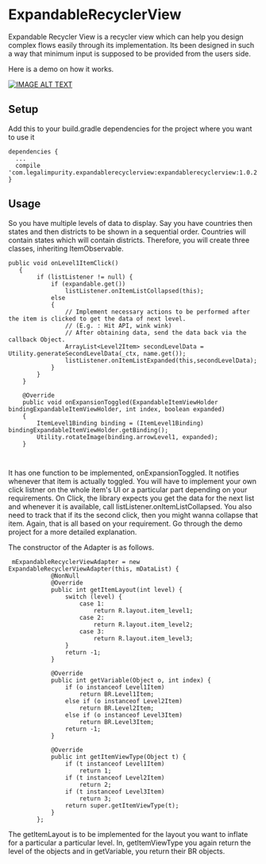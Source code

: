 # ExpandableRecyclerView
Expandable Recycler View is a recycler view which can help you design complex flows easily through its implementation. Its been designed in such a way that minimum input is supposed to be provided from the users side.

Here is a demo on how it works.

[![IMAGE ALT TEXT](http://img.youtube.com/vi/Mt1a9oie768/0.jpg)](http://www.youtube.com/watch?v=Mt1a9oie768 "Demo Video")

Setup
------
Add this to your build.gradle dependencies for the project where you want to use it
```Android
dependencies {
  ...
  compile 'com.legalimpurity.expandablerecyclerview:expandablerecyclerview:1.0.2'
}
```

Usage
------
So you have multiple levels of data to display. Say you have countries then states and then districts to be shown in a sequential order. Countries will contain states which will contain districts. Therefore, you will create three classes, inheriting ItemObservable.

```Android
public void onLevel1ItemClick()
   {
        if (listListener != null) {
            if (expandable.get())
                listListener.onItemListCollapsed(this);
            else
            {
                // Implement necessary actions to be performed after the item is clicked to get the data of next level.
                // (E.g. : Hit API, wink wink)
                // After obtaining data, send the data back via the callback Object.
                ArrayList<Level2Item> secondLevelData = Utility.generateSecondLevelData(_ctx, name.get());
                listListener.onItemListExpanded(this,secondLevelData);
            }
        }
    }
    
    @Override
    public void onExpansionToggled(ExpandableItemViewHolder bindingExpandableItemViewHolder, int index, boolean expanded)
    {
        ItemLevel1Binding binding = (ItemLevel1Binding) bindingExpandableItemViewHolder.getBinding();
        Utility.rotateImage(binding.arrowLevel1, expanded);
    }

    
```
It has one function to be implemented, onExpansionToggled. It notifies whenever that item is actually toggled. You will have to implement your own click listner on the whole item's UI or a particular part depending on your requirements.
On Click, the library expects you get the data for the next list and whenever it is available, call listListener.onItemListCollapsed. You also need to track that if its the second click, then you might wanna collapse that item. Again, that is all based on your requirement. Go through the demo project for a more detailed explanation.

The constructor of the Adapter is as follows.

```Android
 mExpandableRecyclerViewAdapter = new ExpandableRecyclerViewAdapter(this, mDataList) {
            @NonNull
            @Override
            public int getItemLayout(int level) {
                switch (level) {
                    case 1:
                        return R.layout.item_level1;
                    case 2:
                        return R.layout.item_level2;
                    case 3:
                        return R.layout.item_level3;
                }
                return -1;
            }

            @Override
            public int getVariable(Object o, int index) {
                if (o instanceof Level1Item)
                    return BR.Level1Item;
                else if (o instanceof Level2Item)
                    return BR.Level2Item;
                else if (o instanceof Level3Item)
                    return BR.Level3Item;
                return -1;
            }

            @Override
            public int getItemViewType(Object t) {
                if (t instanceof Level1Item)
                    return 1;
                if (t instanceof Level2Item)
                    return 2;
                if (t instanceof Level3Item)
                    return 3;
                return super.getItemViewType(t);
            }
        };

```

The getItemLayout is to be implemented for the layout you want to inflate for a particular a particular level. In, getItemViewType you again return the level of the objects and in getVariable, you return their BR objects.
